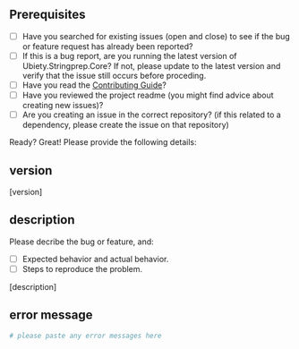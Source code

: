 ## Prerequisites

- [ ] Have you searched for existing issues (open and close) to see if the bug or feature request has already been reported?
- [ ] If this is a bug report, are you running the latest version of Ubiety.Stringprep.Core? If not, please update to the latest version and verify that the issue still occurs before proceding.
- [ ] Have you read the [Contributing Guide](contributing.md)?
- [ ] Have you reviewed the project readme (you might find advice about creating new issues)?
- [ ] Are you creating an issue in the correct repository? (if this related to a dependency, please create the issue on that repository)

Ready? Great! Please provide the following details:

## version

[version]

## description

Please decribe the bug or feature, and:

- [ ] Expected behavior and actual behavior.
- [ ] Steps to reproduce the problem.

[description]

## error message

```sh
# please paste any error messages here
```
